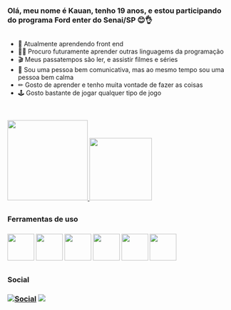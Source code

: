 ### Olá, meu nome é Kauan, tenho 19 anos, e estou participando do programa Ford enter do Senai/SP 😊👌

##
* 📖 Atualmente aprendendo front end 
* 👨‍🎓 Procuro futuramente aprender outras linguagems da programação
* 🎬 Meus passatempos são ler, e assistir filmes e séries
* 📣 Sou uma pessoa bem comunicativa, mas ao mesmo tempo sou uma pessoa bem calma
* ✏ Gosto de aprender e tenho muita vontade de fazer as coisas
* 🕹 Gosto bastante de jogar qualquer tipo de jogo
##

<br>

<div>
 <a href="https://github.com/KauanZein"> 
    <img height="180em" src="https://github-readme-stats.vercel.app/api?username=KauanZein&show_icons=true&theme=radical">
    <img height="140em" src="https://github-readme-stats.vercel.app/api/top-langs/?username=KauanZein&layout=compact&langs-count=168&theme=radical">
   </a>
</div> 


##
<h3> Ferramentas de uso <h3> 
<div>
  <img height="60em" src="https://cdn.jsdelivr.net/gh/devicons/devicon/icons/git/git-original.svg" />
  <img height="60em" src="https://cdn.jsdelivr.net/gh/devicons/devicon/icons/html5/html5-original.svg" />
  <img height="60em" src="https://cdn.jsdelivr.net/gh/devicons/devicon/icons/javascript/javascript-plain.svg" />
  <img height="60em" src="https://cdn.jsdelivr.net/gh/devicons/devicon/icons/github/github-original.svg" />
  <img height="60em" src="https://cdn.jsdelivr.net/gh/devicons/devicon/icons/css3/css3-original.svg" />
  <img height="60em" src="https://cdn.jsdelivr.net/gh/devicons/devicon/icons/vscode/vscode-original-wordmark.svg" />
               
</div>
  
 ##
 
 <h3> Social <h3>
                  
[![Social](https://img.shields.io/badge/LinkedIn-0077B5?style=for-the-badge&logo=linkedin&logoColor=white)](https://www.linkedin.com/in/kauan-zein/)
<a href = "mailto:kauanzein@gmail.com"><img src="https://img.shields.io/badge/-Gmail-%23333?style=for-the-badge&logo=gmail&logoColor=white" target="_blank"></a> 
